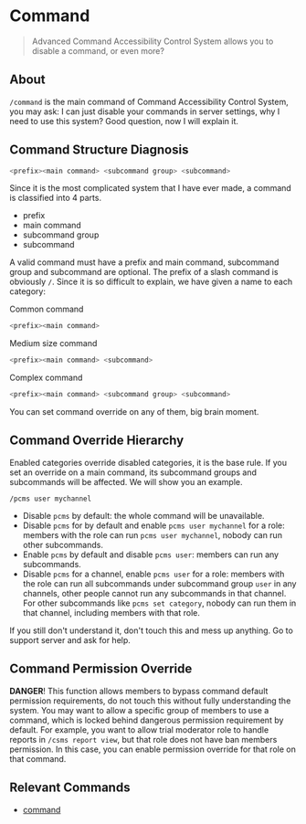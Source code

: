 # Command

> Advanced Command Accessibility Control System allows you to disable a command, or even more?

## About

`/command` is the main command of Command Accessibility Control System, you may ask: I can just disable your commands in server settings, why I need to use this system? Good question, now I will explain it.

## Command Structure Diagnosis

```py
<prefix><main command> <subcommand group> <subcommand>
```

Since it is the most complicated system that I have ever made, a command is classified into 4 parts.

- prefix
- main command
- subcommand group
- subcommand

A valid command must have a prefix and main command, subcommand group and subcommand are optional. The prefix of a slash command is obviously `/`. Since it is so difficult to explain, we have given a name to each category:

Common command

```py
<prefix><main command>
```

Medium size command

```py
<prefix><main command> <subcommand>
```
Complex command

```py
<prefix><main command> <subcommand group> <subcommand>
```

You can set command override on any of them, big brain moment.

## Command Override Hierarchy

Enabled categories override disabled categories, it is the base rule. If you set an override on a main command, its subcommand groups and subcommands will be affected. We will show you an example.

`/pcms user mychannel`

- Disable `pcms` by default: the whole command will be unavailable.
- Disable `pcms` for by default and enable `pcms user mychannel` for a role: members with the role can run `pcms user mychannel`, nobody can run other subcommands.
- Enable `pcms` by default and disable `pcms user`: members can run any subcommands.
- Disable `pcms` for a channel, enable `pcms user` for a role: members with the role can run all subcommands under subcommand group `user` in any channels, other people cannot run any subcommands in that channel. For other subcommands like `pcms set category`, nobody can run them in that channel, including members with that role.

If you still don't understand it, don't touch this and mess up anything. Go to support server and ask for help.

## Command Permission Override

**DANGER**! This function allows members to bypass command default permission requirements, do not touch this without fully understanding the system. You may want to allow a specific group of members to use a command, which is locked behind dangerous permission requirement by default. For example, you want to allow trial moderator role to handle reports in `/csms report view`, but that role does not have ban members permission. In this case, you can enable permission override for that role on that command.

## Relevant Commands

- [command](/slash-commands/utility/command/command.md)

